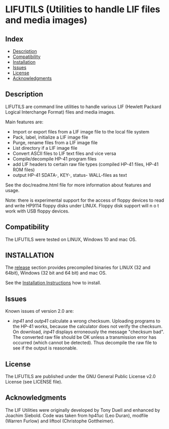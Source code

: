 LIFUTILS (Utilities to handle LIF files and media images)
=========================================================

Index
-----

* [Description](#description)
* [Compatibility](#compatibility)
* [Installation](#installation)
* [Issues](#issues)
* [License](#license)
* [Acknowledgments](#acknowledgments)


Description
-----------

LIFUTILS are command line utilities to handle various LIF
(Hewlett Packard Logical Interchange Format) files and media images.

Main features are:
* Import or export files from a LIF image file to the local file system
* Pack, label, initialize a LIF image file
* Purge, rename files from a LIF image file
* List directory if a LIF image file
* Convert ASCII files to LIF text files and vice versa
* Compile/decompile HP-41 program files
* add LIF headers to certain raw file types (compiled HP-41 files, HP-41 ROM files)
* output HP-41 SDATA-, KEY-, status- WALL-files as text


See the doc/readme.html file for more information about features and usage.

Note: there is experimental support for the access of floppy devices to
read and write HP9114 floppy disks under LINUX. Floppy disk support will 
n o t work with USB floppy devices.


Compatibility
-------------

The LIFUTILS were tested on LINUX, Windows 10 and mac OS.


INSTALLATION
------------

The [release](https://github.com/bug400/lifutils/releases) section provides precompiled binaries for LINUX (32 and 64bit), Windows (32 bit and 64 bit) and mac OS.

See the [Installation Instructions](https://github.com/bug400/lifutils/blob/master/INSTALL.md) how to install.

Issues
------

Known issues of version 2.0 are:
* _inp41_ and _outp41_ calculate a wrong checksum. Uploading programs to the HP-41 works, because the calculator
does not verify the checksum. On download, _inp41_ displays erroneously the message "checksum bad". The converted raw file should be OK unless a transmission error has occurred (which cannot be detected). Thus decompile the raw file to see if the output is reasonable.


License
-------

The LIFUTILS are published under the GNU General Public License v2.0 License 
(see LICENSE file).


Acknowledgments
----------------

The LIF Utilities were originally developed by Tony Duell and enhanced by 
Joachim Siebold. Code was taken from hp41uc (Leo Duran), modfile (Warren Furlow)  and liftool (Christophe Gottheimer).

